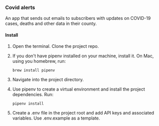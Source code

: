 ### Covid alerts

An app that sends out emails to subscribers with updates on COVID-19 cases, deaths and other data in their county.

#### Install

1. Open the terminal. Clone the project repo.

2. If you don't have pipenv installed on your machine, install it. On Mac, using you homebrew, run:

    `brew install pipenv`

3. Navigate into the project directory.
     
4. Use pipenv to create a virtual environment and install the project 
dependencies. Run:

    `pipenv install`

5. Create a .env file in the project root and add API keys and associated variables. Use .env.example as a template.